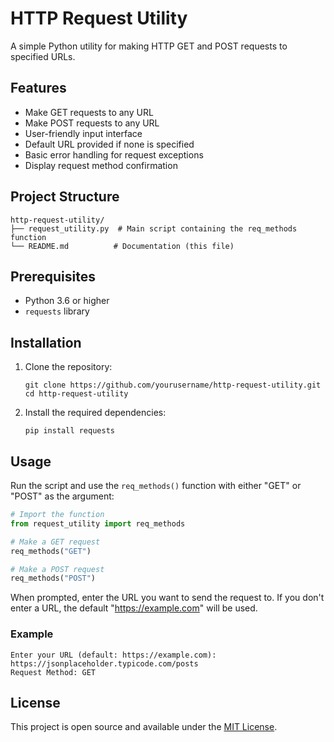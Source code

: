 # HTTP Request Utility

A simple Python utility for making HTTP GET and POST requests to specified URLs.

## Features

- Make GET requests to any URL
- Make POST requests to any URL
- User-friendly input interface
- Default URL provided if none is specified
- Basic error handling for request exceptions
- Display request method confirmation

## Project Structure

```
http-request-utility/
├── request_utility.py  # Main script containing the req_methods function
└── README.md          # Documentation (this file)
```

## Prerequisites

- Python 3.6 or higher
- `requests` library

## Installation

1. Clone the repository:
   ```
   git clone https://github.com/yourusername/http-request-utility.git
   cd http-request-utility
   ```

2. Install the required dependencies:
   ```
   pip install requests
   ```

## Usage

Run the script and use the `req_methods()` function with either "GET" or "POST" as the argument:

```python
# Import the function
from request_utility import req_methods

# Make a GET request
req_methods("GET")

# Make a POST request
req_methods("POST")
```

When prompted, enter the URL you want to send the request to. If you don't enter a URL, the default "https://example.com" will be used.

### Example

```
Enter your URL (default: https://example.com): https://jsonplaceholder.typicode.com/posts
Request Method: GET
```

## License

This project is open source and available under the [MIT License](LICENSE).
